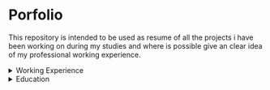 # Porfolio
This repository is intended to be used as resume of all the projects i have been working on during my studies and where is possible give an clear idea of my professional working experience.

<details>
  <summary>Working Experience</summary>
  # Object-Detection-Recognition-and-Datagenerator
    
   
   ## CNN-Datamatrix-Reconstruction
    [link](https://github.com/FrancescoPeracchia/CNN-Datamatrix-Reconstruction)

  
</details>




<details>
  <summary>Education</summary>
    
  <details>
    <summary>Nlp</summary>
  </details>
   ## ChatBot with speach-to-text and bag of word
  [link](https://github.com/FrancescoPeracchia/NLP_SpokenDialogSystem)
  

  <details>
    <summary>Computer Vsion</summary>
  </details>
  
  
  <details>
    <summary>Control Problem</summary>
  </details>

     
</details>





